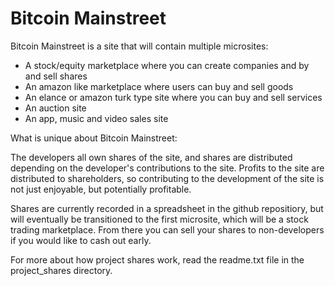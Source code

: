 Bitcoin Mainstreet
==========

Bitcoin Mainstreet is a site that will contain multiple microsites:
* A stock/equity marketplace where you can create companies and by and sell shares
* An amazon like marketplace where users can buy and sell goods
* An elance or amazon turk type site where you can buy and sell services
* An auction site
* An app, music and video sales site

What is unique about Bitcoin Mainstreet:

The developers all own shares of the site, and shares are distributed depending on the developer's contributions to the site. Profits to the site are distributed to shareholders, so contributing to the development of the site is not just enjoyable, but potentially profitable. 

Shares are currently recorded in a spreadsheet in the github repositiory, but will eventually be transitioned to the first microsite,
which will be a stock trading marketplace. From there you can sell your shares to non-developers if you would like to cash out early.

For more about how project shares work, read the readme.txt file in the project_shares directory.